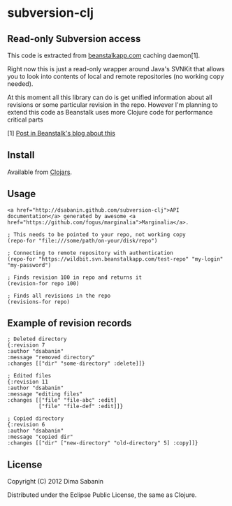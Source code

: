 # subversion-clj

## Read-only Subversion access

This code is extracted from <a href="http://beanstalkapp.com">beanstalkapp.com</a> caching daemon[1].

Right now this is just a read-only wrapper around Java's SVNKit that allows you to look
into contents of local and remote repositories (no working copy needed). 
 
At this moment all this library can do is get unified information about all revisions or some particular revision
in the repo. However I'm planning to extend this code as Beanstalk uses more Clojure code
for performance critical parts

[1] <a href="http://blog.beanstalkapp.com/post/23998022427/beanstalk-clojure-love-and-20x-better-performance">Post in Beanstalk's blog about this</a>

## Install

Available from <a href="https://clojars.org/subversion-clj">Clojars</a>.

## Usage

    <a href="http://dsabanin.github.com/subversion-clj">API documentation</a> generated by awesome <a href="https://github.com/fogus/marginalia">Marginalia</a>.

    ; This needs to be pointed to your repo, not working copy
    (repo-for "file:///some/path/on-your/disk/repo")

    ; Connecting to remote repository with authentication
    (repo-for "https://wildbit.svn.beanstalkapp.com/test-repo" "my-login" "my-password")

    ; Finds revision 100 in repo and returns it
    (revision-for repo 100)

    ; Finds all revisions in the repo
    (revisions-for repo)

## Example of revision records

    ; Deleted directory
    {:revision 7
    :author "dsabanin"
    :message "removed directory"
    :changes [["dir" "some-directory" :delete]]}

    ; Edited files
    {:revision 11
    :author "dsabanin"
    :message "editing files"
    :changes [["file" "file-abc" :edit]
              ["file" "file-def" :edit]]}

    ; Copied directory
    {:revision 6
    :author "dsabanin"
    :message "copied dir"
    :changes [["dir" ["new-directory" "old-directory" 5] :copy]]}

## License

Copyright (C) 2012 Dima Sabanin

Distributed under the Eclipse Public License, the same as Clojure.
